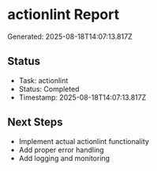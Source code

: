 # actionlint Report

Generated: 2025-08-18T14:07:13.817Z

## Status
- Task: actionlint
- Status: Completed
- Timestamp: 2025-08-18T14:07:13.817Z

## Next Steps
- Implement actual actionlint functionality
- Add proper error handling
- Add logging and monitoring
